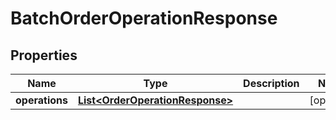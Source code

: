 
# BatchOrderOperationResponse

## Properties
Name | Type | Description | Notes
------------ | ------------- | ------------- | -------------
**operations** | [**List&lt;OrderOperationResponse&gt;**](OrderOperationResponse.md) |  |  [optional]




